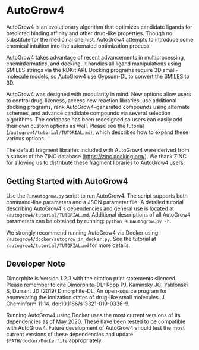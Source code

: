 # AutoGrow4

AutoGrow4 is an evolutionary algorithm that optimizes candidate ligands for
predicted binding affinity and other drug-like properties. Though no
substitute for the medicinal chemist, AutoGrow4 attempts to introduce some
chemical intuition into the automated optimization process.

AutoGrow4 takes advantage of recent advancements in multiprocessing,
cheminformatics, and docking. It handles all ligand manipulations using SMILES
strings via the RDKit API. Docking programs require 3D small-molecule models,
so AutoGrow4 use Gypsum-DL to convert the SMILES to 3D.

AutoGrow4 was designed with modularity in mind. New options allow users to
control drug-likeness, access new reaction libraries, use additional docking
programs, rank AutoGrow4-generated compounds using alternate schemes, and
advance candidate compounds via several selection algorithms. The codebase has
been redesigned so users can easily add their own custom options as well.
Please see the tutorial (`/autogrow4/tutorial/TUTORIAL.md`), which describes
how to expand these various options.

The default fragment libraries included with AutoGrow4 were derived from a
subset of the ZINC database (https://zinc.docking.org/). We thank ZINC for
allowing us to distribute these fragment libraries to AutoGrow4 users.

## Getting Started with AutoGrow4

Use the `RunAutogrow.py` script to run AutoGrow4. The script supports both
command-line parameters and a JSON parameter file. A detailed tutorial
describing AutoGrow4's dependencies and general use is located at
`/autogrow4/tutorial/TUTORIAL.md`. Additional descriptions of all AutoGrow4
parameters can be obtained by running: `python RunAutogrow.py -h`.

We strongly recommend running AutoGrow4 via Docker using
`/autogrow4/docker/autogrow_in_docker.py`. See the tutorial at
`/autogrow4/tutorial/TUTORIAL.md` for more details.

## Developer Note

Dimorphite is Version 1.2.3 with the citation print statements silenced.
Please remember to cite Dimorphite-DL: Ropp PJ, Kaminsky JC,
Yablonski S, Durrant JD (2019) Dimorphite-DL: An open-source program for
enumerating the ionization states of drug-like small molecules. J Cheminform
11:14. doi:10.1186/s13321-019-0336-9.

Running AutoGrow4 using Docker uses the most current versions of its dependencies
as of May 2020. These have been tested to be compatible with AutoGrow4. Future
development of AutoGrow4 should test the most current versions of these dependencies
and update `$PATH/docker/Dockerfile` appropriately.